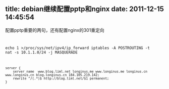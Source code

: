 title: debian继续配置pptp和nginx
date: 2011-12-15 14:45:54
---

配置pptp重要的两句，还有配置nginx的301重定向
<code>

echo 1 >/proc/sys/net/ipv4/ip_forward
iptables -A POSTROUTING -t nat -s 10.1.1.0/24 -j MASQUERADE

    server {
        server_name  www.blog.liml.net longinus.me www.longinus.me longinus.cn www.longinus.cn blog.longinus.cn 184.105.219.142;
        rewrite ^/(.*)$ http://blog.liml.net/$1 permanent;
    }
</code>
